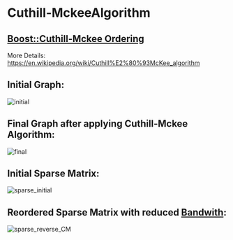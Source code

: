 # Cuthill-MckeeAlgorithm

## [Boost::Cuthill-Mckee Ordering](https://www.boost.org/doc/libs/1_75_0/libs/graph/doc/cuthill_mckee_ordering.html)

More Details: https://en.wikipedia.org/wiki/Cuthill%E2%80%93McKee_algorithm

## Initial Graph:
![initial](https://user-images.githubusercontent.com/39950919/112378932-89261e00-8d0d-11eb-964e-7efe03acef5c.png)

## Final Graph after applying Cuthill-Mckee Algorithm:
![final](https://user-images.githubusercontent.com/39950919/112379024-a955dd00-8d0d-11eb-965f-c9ba1482b159.png)

## Initial Sparse Matrix:
![sparse_initial](https://user-images.githubusercontent.com/39950919/112379106-bffc3400-8d0d-11eb-9844-5eff431d3f69.png)

## Reordered Sparse Matrix with reduced [Bandwith](https://www.boost.org/doc/libs/1_75_0/libs/graph/doc/bandwidth.html):
![sparse_reverse_CM](https://user-images.githubusercontent.com/39950919/112379320-05b8fc80-8d0e-11eb-8d99-830050fcf249.png)
